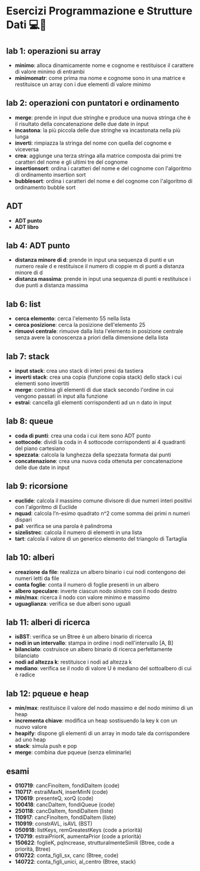 # Esercizi Programmazione e Strutture Dati 💻📘
## lab 1: operazioni su array
- **minimo**: alloca dinamicamente nome e cognome e restituisce il carattere di valore minimo di entrambi
- **minimomatr**: come prima ma nome e cognome sono in una matrice e restituisce un array con i due elementi di valore minimo
## lab 2: operazioni con puntatori e ordinamento
- **merge**: prende in input due stringhe e produce una nuova stringa che è il risultato della concatenazione delle due date in input
- **incastona**: la più piccola delle due stringhe va incastonata nella più lunga 
- **inverti**: rimpiazza la stringa del nome con quella del cognome e viceversa
- **crea**: aggiunge una terza stringa alla matrice composta dai primi tre caratteri del nome e gli ultimi tre del cognome
- **insertionsort**: ordina i caratteri del nome e del cognome con l'algoritmo di ordinamento insertion sort
- **bubblesort**: ordina i caratteri del nome e del cognome con l'algoritmo di ordinamento bubble sort
## ADT
- **ADT punto**
- **ADT libro**
## lab 4: ADT punto
- **distanza minore di d**: prende in input una sequenza di punti e un numero reale d e restituisce il numero di coppie m di punti a distanza minore di d
- **distanza massima**: prende in input una sequenza di punti e restituisce i due punti a distanza massima
## lab 6: list
- **cerca elemento**: cerca l'elemento 55 nella lista
- **cerca posizione**: cerca la posizione dell'elemento 25
- **rimuovi centrale**: rimuove dalla lista l'elemento in posizione centrale senza avere la conoscenza a priori della dimensione della lista
## lab 7: stack
- **input stack**: crea uno stack di interi presi da tastiera
- **inverti stack**: crea una copia (funzione copia stack) dello stack i cui elementi sono invertiti
- **merge**: combina gli elementi di due stack secondo l'ordine in cui vengono passati in input alla funzione
- **estrai**: cancella gli elementi corrispondenti ad un n dato in input
## lab 8: queue
- **coda di punti**: crea una coda i cui item sono ADT punto
- **sottocode**: dividi la coda in 4 sottocode corrispondenti ai 4 quadranti del piano cartesiano
- **spezzata**: calcola la lunghezza della spezzata formata dai punti
- **concatenazione**: crea una nuova coda ottenuta per concatenazione delle due date in input
## lab 9: ricorsione
- **euclide**: calcola il massimo comune divisore di due numeri interi positivi con l'algoritmo di Euclide
- **nquad**: calcola l’n-esimo quadrato n^2 come somma dei primi n numeri dispari
- **pal**: verifica se una parola è palindroma
- **sizelistrec**: calcola il numero di elementi in una lista
- **tart**: calcola il valore di un generico elemento del triangolo di Tartaglia
## lab 10: alberi
- **creazione da file**: realizza un albero binario i cui nodi contengono dei numeri letti da file
- **conta foglie**: conta il numero di foglie presenti in un albero 
- **albero speculare**: inverte ciascun nodo sinistro con il nodo destro
- **min/max**: ricerca il nodo con valore minimo e massimo
- **uguaglianza**: verifica se due alberi sono uguali
## lab 11: alberi di ricerca
- **isBST**: verifica se un Btree è un albero binario di ricerca
- **nodi in un intervallo**: stampa in ordine i nodi nell'intervallo [A, B]
- **bilanciato**: costruisce un albero binario di ricerca perfettamente bilanciato
- **nodi ad altezza k**: restituisce i nodi ad altezza k 
- **mediano**: verifica se il nodo di valore U è mediano del sottoalbero di cui è radice
## lab 12: pqueue e heap
- **min/max**: restituisce il valore del nodo massimo e del nodo minimo di un heap
- **incrementa chiave**: modifica un heap sostisuendo la key k con un nuovo valore
- **heapify**: dispone gli elementi di un array in modo tale da corrispondere ad uno heap
- **stack**: simula push e pop
- **merge**: combina due pqueue (senza eliminarle)
## esami
- **010719**: cancFinoItem, fondiDaItem (code)
- **110717**: estraiMaxN, inserMinN (code)
- **170619**: presenteQ, xorQ (code)
- **100418**: cancDaItem, fondiQueue (code)
- **250118**: cancDaItem, fondiDaItem (liste)
- **110917**: cancFinoItem, fondiDaItem (liste)
- **110919**: constrAVL, isAVL (BST)
- **050918**: listKeys, remGreatestKeys (code a priorità)
- **170719**: estraiPriorK, aumentaPrior (code a priorità)
- **150622**: foglieK, pqIncrease, strutturalmenteSimili (Btree, code a priorità, Btree)
- **010722**: conta_figli_sx, canc (Btree, code)
- **140722**: conta_figli_unici, al_centro (Btree, stack)